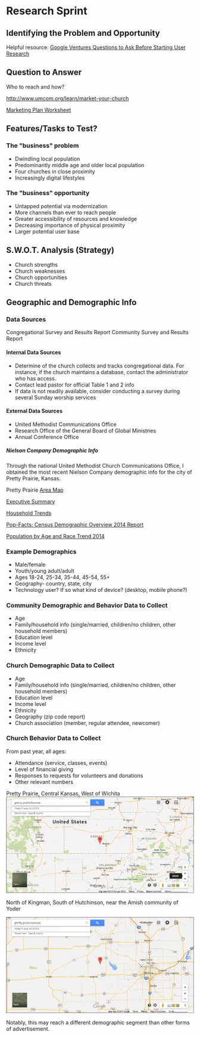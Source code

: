 # Research Sprint

## Identifying the Problem and Opportunity

Helpful resource: [Google Ventures Questions to Ask Before Starting User Research](http://www.gv.com/lib/questions-to-ask-before-starting-user-research) 

## Question to Answer

Who to reach and how?

http://www.umcom.org/learn/market-your-church

[Marketing Plan Worksheet](http://s3.amazonaws.com/Website_Properties_UGC/market-your-church/documents/UMCOM_YOUR_MARKETING_PLAN_WORKSHEET.PDF)

## Features/Tasks to Test?

### The "business" problem

* Dwindling local population 
* Predominantly middle age and older local population
* Four churches in close proximity
* Increasingly digital lifestyles

### The "business" opportunity
 
* Untapped potential via modernization
* More channels than ever to reach people
* Greater accessibility of resources and knowledge
* Decreasing importance of physical proximity
* Larger potential user base

## S.W.O.T. Analysis (Strategy)
* Church strengths
* Church weaknesses
* Church opportunities
* Church threats

## Geographic and Demographic Info

### Data Sources

Congregational Survey and Results Report
Community Survey and Results Report

#### Internal Data Sources
* Determine of the church collects and tracks congregational data. For instance, if the church maintains a database, contact the administrator who has access. 
* Contact lead pastor for official Table 1 and 2 info
* If data is not readily available, consider conducting a survey during several Sunday worship services

#### External Data Sources
* United Methodist Communications Office
* Research Office of the General Board of Global Ministries
* Annual Conference Office

##### Nielson Company Demographic Info

Through the national United Methodist Church Communications Office, I obtained the most recent Nielson Company demographic info for the city of Pretty Prairie, Kansas. 

Pretty Prairie [Area Map](https://drive.google.com/file/d/0B02bpu7HZwJRaVp5dGNMOUpYbU0/view?usp=sharing)

[Executive Summary](https://drive.google.com/file/d/0B02bpu7HZwJRMFJTM3BWZXprbWM/view?usp=sharing)

[Household Trends](https://drive.google.com/file/d/0B02bpu7HZwJRV1dnSGplRUxmMDg/view?usp=sharing)

[Pop-Facts: Census Demographic Overview 2014 Report](https://drive.google.com/file/d/0B02bpu7HZwJRSHFwVm5kX0FHMmc/view?usp=sharing)

[Population by Age and Race Trend 2014](https://drive.google.com/file/d/0B02bpu7HZwJRelJTXzd1XzVWUE0/view?usp=sharing)

### Example Demographics

* Male/female
* Youth/young adult/adult
* Ages 18-24, 25-34, 35-44, 45-54, 55+
* Geography- country, state, city
* Technology user? If so what kind of device? (desktop, mobile phone?)

### Community Demographic and Behavior Data to Collect

* Age
* Family/household info (single/married, children/no children, other household members)
* Education level
* Income level
* Ethnicity

### Church Demographic Data to Collect

* Age
* Family/household info (single/married, children/no children, other household members)
* Education level
* Income level
* Ethnicity
* Geography (zip code report)
* Church association (member, regular attendee, newcomer)

### Church Behavior Data to Collect

From past year, all ages:
* Attendance (service, classes, events)
* Level of financial giving
* Responses to requests for volunteers and donations
* Other relevant numbers

Pretty Prairie, Central Kansas, West of Wichita
![](google-maps-and-trends/google-map-pretty-prairie-kansas.png)

North of Kingman, South of Hutchinson, near the Amish community of Yoder

![](google-maps-and-trends/google-map-pretty-prairie-wichita.png)

Notably, this may reach a different demographic segment than other forms of advertisement.